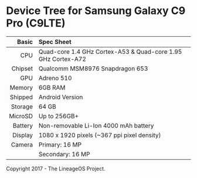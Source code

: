 Device Tree for Samsung Galaxy C9 Pro (C9LTE)
===========================================

Basic   | Spec Sheet
-------:|:-------------------------
CPU     | Quad-core 1.4 GHz Cortex-A53 & Quad-core 1.95 GHz Cortex-A72
Chipset | Qualcomm MSM8976 Snapdragon 653
GPU     | Adreno 510
Memory  | 6GB RAM
Shipped | Android Version | 6.0.1
Storage | 64 GB
MicroSD | Up to 256GB+
Battery | Non-removable Li-Ion 4000 mAh battery
Display | 1080 x 1920 pixels (~367 ppi pixel density)
Camera  | Primary: 16 MP
	| Secondary: 16 MP

Copyright 2017 - The LineageOS Project.
